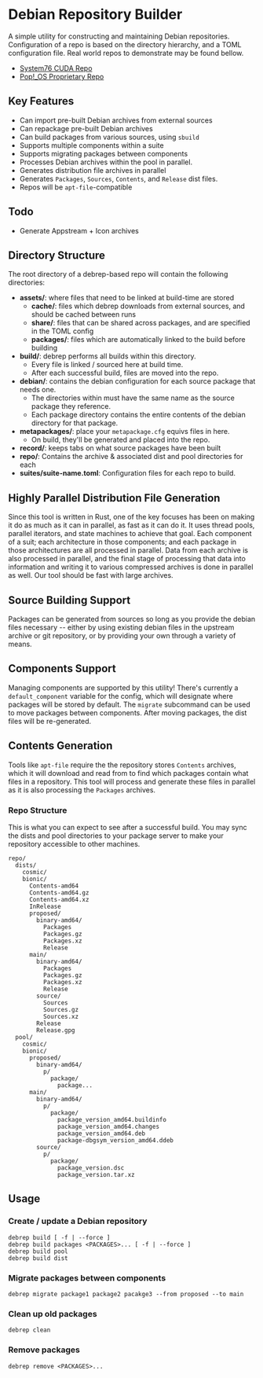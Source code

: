 # Debian Repository Builder

A simple utility for constructing and maintaining Debian repositories. Configuration of a repo is
based on the directory hierarchy, and a TOML configuration file. Real world repos to demonstrate
may be found bellow.

- [System76 CUDA Repo](https://github.com/system76/cuda)
- [Pop!\_OS Proprietary Repo](https://github.com/pop-os/repo-proprietary)

## Key Features

- Can import pre-built Debian archives from external sources
- Can repackage pre-built Debian archives
- Can build packages from various sources, using `sbuild`
- Supports multiple components within a suite
- Supports migrating packages between components
- Processes Debian archives within the pool in parallel.
- Generates distribution file archives in parallel
- Generates `Packages`, `Sources`, `Contents`, and `Release` dist files.
- Repos will be `apt-file`-compatible

## Todo

- Generate Appstream + Icon archives

## Directory Structure

The root directory of a debrep-based repo will contain the following directories:

- **assets/**: where files that need to be linked at build-time are stored
  - **cache/**: files which debrep downloads from external sources, and should be cached between runs
  - **share/**: files that can be shared across packages, and are specified in the TOML config
  - **packages/**: files which are automatically linked to the build before building
- **build/**: debrep performs all builds within this directory.
  - Every file is linked / sourced here at build time.
  - After each successful build, files are moved into the repo.
- **debian/**: contains the debian configuration for each source package that needs one.
  - The directories within must have the same name as the source package they reference.
  - Each package directory contains the entire contents of the debian directory for that package.
- **metapackages/**: place your `metapackage.cfg` equivs files in here.
  - On build, they'll be generated and placed into the repo.
- **record/**: keeps tabs on what source packages have been built
- **repo/**: Contains the archive & associated dist and pool directories for each
- **suites/suite-name.toml**: Configuration files for each repo to build.

## Highly Parallel Distribution File Generation

Since this tool is written in Rust, one of the key focuses has been on making it do as much as it can in parallel,
as fast as it can do it. It uses thread pools, parallel iterators, and state machines to achieve that goal. Each
component of a suit; each architecture in those components; and each package in those architectures are all
processed in parallel. Data from each archive is also processed in parallel, and the final stage of processing
that data into information and writing it to various compressed archives is done in parallel as well. Our tool
should be fast with large archives.

## Source Building Support

Packages can be generated from sources so long as you provide the debian files necessary -- either by using existing
debian files in the upstream archive or git repository, or by providing your own through a variety of means.

## Components Support

Managing components are supported by this utility! There's currently a `default_component` variable for the config,
which will designate where packages will be stored by default. The `migrate` subcommand can be used to move packages
between components. After moving packages, the dist files will be re-generated.

## Contents Generation

Tools like `apt-file` require the the repository stores `Contents` archives, which it will download and read from
to find which packages contain what files in a repository. This tool will process and generate these files in parallel
as it is also processing the `Packages` archives.

### Repo Structure

This is what you can expect to see after a successful build. You may sync the dists and pool
directories to your package server to make your repository accessible to other machines.

```
repo/
  dists/
    cosmic/
    bionic/
      Contents-amd64
      Contents-amd64.gz
      Contents-amd64.xz
      InRelease
      proposed/
        binary-amd64/
          Packages
          Packages.gz
          Packages.xz
          Release
      main/
        binary-amd64/
          Packages
          Packages.gz
          Packages.xz
          Release
        source/
          Sources
          Sources.gz
          Sources.xz
        Release
        Release.gpg
  pool/
    cosmic/
    bionic/
      proposed/
        binary-amd64/
          p/
            package/
              package...
      main/
        binary-amd64/
          p/
            package/
              package_version_amd64.buildinfo
              package_version_amd64.changes
              package_version_amd64.deb
              package-dbgsym_version_amd64.ddeb
        source/
          p/
            package/
              package_version.dsc
              package_version.tar.xz
```

## Usage

### Create / update a Debian repository
```
debrep build [ -f | --force ]
debrep build packages <PACKAGES>... [ -f | --force ]
debrep build pool
debrep build dist
```

### Migrate packages between components
```
debrep migrate package1 package2 pacakge3 --from proposed --to main
```

### Clean up old packages
```
debrep clean
```

### Remove packages
```
debrep remove <PACKAGES>...
```

